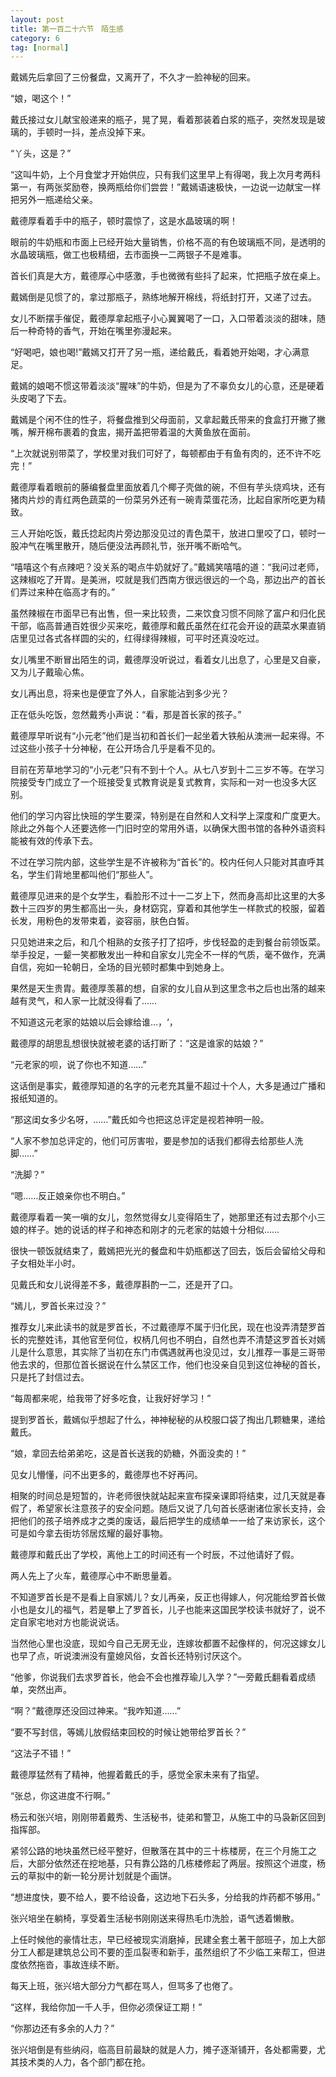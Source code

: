 ```yaml
---
layout: post
title: 第一百二十六节　陌生感
category: 6
tag: [normal]
---
```


戴嫣先后拿回了三份餐盘，又离开了，不久才一脸神秘的回来。

“娘，喝这个！”

戴氏接过女儿献宝般递来的瓶子，晃了晃，看着那装着白浆的瓶子，突然发现是玻璃的，手顿时一抖，差点没掉下来。

“丫头，这是？”

“这叫牛奶，上个月食堂才开始供应，只有我们这里早上有得喝，我上次月考两科第一，有两张奖励卷，换两瓶给你们尝尝！”戴嫣语速极快，一边说一边献宝一样把另外一瓶递给父亲。

戴德厚看着手中的瓶子，顿时震惊了，这是水晶玻璃的啊！

眼前的牛奶瓶和市面上已经开始大量销售，价格不高的有色玻璃瓶不同，是透明的水晶玻璃瓶，做工也极精细，去市面换一二两银子不是难事。

首长们真是大方，戴德厚心中感激，手也微微有些抖了起来，忙把瓶子放在桌上。

戴嫣倒是见惯了的，拿过那瓶子，熟练地解开棉线，将纸封打开，又递了过去。

女儿不断摆手催促，戴德厚拿起瓶子小心翼翼喝了一口，入口带着淡淡的甜味，随后一种奇特的香气，开始在嘴里弥漫起来。

“好喝吧，娘也喝!”戴嫣又打开了另一瓶，递给戴氏，看着她开始喝，才心满意足。

戴嫣的娘喝不惯这带着淡淡“腥味”的牛奶，但是为了不辜负女儿的心意，还是硬着头皮喝了下去。

戴嫣是个闲不住的性子，将餐盘推到父母面前，又拿起戴氏带来的食盒打开撇了撇嘴，解开棉布裹着的食盅，揭开盖把带着温的大黄鱼放在面前。

“上次就说别带菜了，学校里对我们可好了，每顿都由于有鱼有肉的，还不许不吃完！”

戴德厚看着眼前的藤编餐盘里面放着几个椰子壳做的碗，不但有芋头烧鸡块，还有猪肉片炒的青红两色蔬菜的一份菜另外还有一碗青菜蛋花汤，比起自家所吃更为精致。

三人开始吃饭，戴氏捻起肉片旁边那没见过的青色菜干，放进口里咬了口，顿时一股冲气在嘴里散开，随后便没法再顾礼节，张开嘴不断哈气。

“嘻嘻这个有点辣吧？没关系的喝点牛奶就好了。”戴嫣笑嘻嘻的道：“我问过老师，这辣椒吃了开胃。是美洲，哎就是我们西南方很远很远的一个岛，那边出产的首长们弄过来种在临高才有的。”

虽然辣椒在市面早已有出售，但一来比较贵，二来饮食习惯不同除了富户和归化民干部，临高普通百姓很少买来吃，戴德厚和戴氏虽然在红花会开设的蔬菜水果直销店里见过各式各样圆的尖的，红得绿得辣椒，可平时还真没吃过。

女儿嘴里不断冒出陌生的词，戴德厚没听说过，看着女儿出息了，心里是又自豪，又为儿子戴瑜心焦。

女儿再出息，将来也是便宜了外人，自家能沾到多少光？

正在低头吃饭，忽然戴秀小声说：“看，那是首长家的孩子。”

戴德厚早听说有“小元老”他们是当初和首长们一起坐着大铁船从澳洲一起来得。不过这些小孩子十分神秘，在公开场合几乎是看不见的。

目前在芳草地学习的“小元老”只有不到十个人。从七八岁到十二三岁不等。在学习院接受专门成立了一个班接受复式教育说是复式教育，实际和一对一也没多大区别。

他们的学习内容比快班的学生要深，特别是在自然和人文科学上深度和广度更大。除此之外每个人还要选修一门旧时空的常用外语，以确保大图书馆的各种外语资料能被有效的传承下去。

不过在学习院内部，这些学生是不许被称为“首长”的。校内任何人只能对其直呼其名，学生们背地里都叫他们“那些人”。

戴德厚见进来的是个女学生，看脸形不过十一二岁上下，然而身高却比这里的大多数十三四岁的男生都高出一头，身材窈窕，穿着和其他学生一样款式的校服，留着长发，用粉色的发带束着，姿容丽，肤色白皙。

只见她进来之后，和几个相熟的女孩子打了招呼，步伐轻盈的走到餐台前领饭菜。举手投足，一颦一笑都散发出一种和自家女儿完全不一样的气质，毫不做作，充满自信，宛如一轮朝日，全场的目光顿时都集中到她身上。

果然是天生贵胄。戴德厚羡慕的想，自家的女儿自从到这里念书之后也出落的越来越有灵气，和人家一比就没得看了……

不知道这元老家的姑娘以后会嫁给谁…，‘，

戴德厚的胡思乱想很快就被老婆的话打断了：“这是谁家的姑娘？”

“元老家的呗，说了你也不知道……”

这话倒是事实，戴德厚知道的名字的元老充其量不超过十个人，大多是通过广播和报纸知道的。

“那这闺女多少名呀，……”戴氏如今也把这总评定是视若神明一般。

“人家不参加总评定的，他们可厉害啦，要是参加的话我们都得去给那些人洗脚……”

“洗脚？”

“嗯……反正娘亲你也不明白。”

戴德厚看着一笑一嗔的女儿，忽然觉得女儿变得陌生了，她那里还有过去那个小三娘的样子。她的说话的样子和神态和刚才的元老家的姑娘十分相似……

很快一顿饭就结束了，戴嫣把光光的餐盘和牛奶瓶都送了回去，饭后会留给父母和子女相处半小时。

见戴氏和女儿说得差不多，戴德厚斟酌一二，还是开了口。

“嫣儿，罗首长来过没？”

推荐女儿来此读书的就是罗首长，不过戴德厚不属于归化民，现在也没弄清楚罗首长的完整姓讳，其他官至何位，权柄几何也不明白，自然也弄不清楚这罗首长对嫣儿是什么意思，其实除了当初在东门市偶遇就再也没见过，女儿推荐一事是三哥带他去求的，但那位首长据说在什么禁区工作，他们也没亲自见到这位神秘的首长，只是托了封信过去。

“每周都来呢，给我带了好多吃食，让我好好学习！”

提到罗首长，戴嫣似乎想起了什么，神神秘秘的从校服口袋了掏出几颗糖果，递给戴氏。

“娘，拿回去给弟弟吃，这是首长送我的奶糖，外面没卖的！”

见女儿懵懂，问不出更多的，戴德厚也不好再问。

相聚的时间总是短暂的，许老师很快就站起来宣布探亲课即将结束，过几天就是春假了，希望家长注意孩子的安全问题。随后又说了几句首长感谢诸位家长支持，会把他们的孩子培养成才之类的废话，最后把学生的成绩单一一给了来访家长，这个可是如今拿去街坊邻居炫耀的最好事物。

戴德厚和戴氏出了学校，离他上工的时间还有一个时辰，不过他请好了假。

两人先上了火车，戴德厚心中不断思量着。

不知道罗首长是不是看上自家嫣儿？女儿再亲，反正也得嫁人，何况能给罗首长做小也是女儿的福气，若是攀上了罗首长，儿子也能来这国民学校读书就好了，说不定自家宅地对方也能说说话。

当然他心里也没底，现如今自己无房无业，连嫁妆都置不起像样的，何况这嫁女儿也早了点，听说澳洲没有童媳风俗，女首长还特别讨厌这个。

“他爹，你说我们去求罗首长，他会不会也推荐瑜儿入学？”一旁戴氏翻看着成绩单，突然出声。

“啊？”戴德厚还没回过神来。“我咋知道……”

“要不写封信，等嫣儿放假结束回校的时候让她带给罗首长？”

“这法子不错！”

戴德厚猛然有了精神，他握着戴氏的手，感觉全家未来有了指望。

“张总，你这进度不行啊。”

杨云和张兴培，刚刚带着戴秀、生活秘书，徒弟和警卫，从施工中的马袅新区回到指挥部。

紧邻公路的地块虽然已经平整好，但散落在其中的三十栋楼房，在三个月施工之后，大部分依然还在挖地基，只有靠公路的几栋楼修起了两层。按照这个进度，杨云的草拟中的新一轮分房计划就是个画饼。

“想进度快，要不给人，要不给设备，这边地下石头多，分给我的炸药都不够用。”

张兴培坐在躺椅，享受着生活秘书刚刚送来得热毛巾洗脸，语气透着懒散。

上任时候他的豪情壮志，早已经被现实消磨掉，民建全套土著干部班子，加上大部分工人都是建筑总公司不要的歪瓜裂枣和新手，虽然组织了不少临工来帮工，但进度依然拖沓，事故连续不断。

每天上班，张兴培大部分力气都在骂人，但骂多了也倦了。

“这样，我给你加一千人手，但你必须保证工期！”

“你那边还有多余的人力？”

张兴培倒是有些纳闷，临高目前最缺的就是人力，摊子逐渐铺开，各处都需要，尤其技术类的人力，各个部门都在抢。
